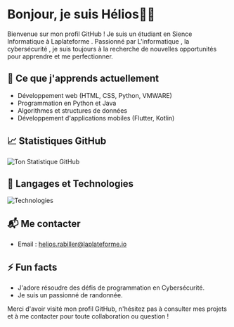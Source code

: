 # Bonjour, je suis Hélios👨‍💻

Bienvenue sur mon profil GitHub ! Je suis un étudiant en Sience Informatique à Laplateforme . Passionné par L'informatique , la cybersécurité , je suis toujours à la recherche de nouvelles opportunités pour apprendre et me perfectionner.

## 🌱 Ce que j'apprends actuellement
- Développement web (HTML, CSS, Python, VMWARE)
- Programmation en Python et Java
- Algorithmes et structures de données
- Développement d'applications mobiles (Flutter, Kotlin)

## 📈 Statistiques GitHub
![Ton Statistique GitHub](https://github-readme-stats.vercel.app/api?username=helios-rabiller&show_icons=true&hide_title=true&count_private=true&hide=prs&theme=radical)

## 🔧 Langages et Technologies
![Technologies](https://skillicons.dev/icons?i=python,html,css,javascript,java,google)


## 📬 Me contacter
- Email : [helios.rabiller@laplateforme.io](helios.rabiller@laplateforme.io)

## ⚡ Fun facts
- J'adore résoudre des défis de programmation en Cybersécurité.
- Je suis un passionné de randonnée.

Merci d'avoir visité mon profil GitHub, n'hésitez pas à consulter mes projets et à me contacter pour toute collaboration ou question !
